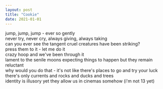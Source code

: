 ```yaml
---
layout: post
title: "Cookie"
date: 2021-01-01
---
```


jump, jump, jump - ever so gently  
never try, never cry, always giving, always taking  
can you ever see the tangent cruel creatures have been striking?  
press them to it - let me do it  
crazy hoop and we've been through it  
lament to the senile moons expecting things to happen but they remain reluctant  
why would you do that - it's not like there's places to go and try your luck there's only currents and rocks   and ducks and trees  
identity is illusory yet they allow us in cinemas somehow (i'm not 13 yet)